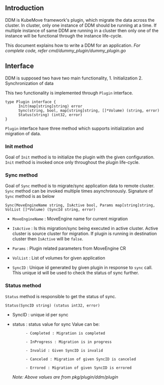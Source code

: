 ## Introduction

DDM is KubeMove framework's plugin, which migrate the data across the cluster.
In cluster, only one instance of DDM should be running at a time. If multiple
instance of same DDM are running in a cluster then only one of the instance will
be functional through the instance life-cycle.

This document explains how to write a DDM for an application.
_For complete code, refer cmd/dummy_plugin/dummy_plugin.go_

## Interface
DDM is supposed two have two main functionality,
    1. Initialization
    2. Synchronization of  data

This two functionality is implemented through `Plugin` interface.
```
type Plugin interface {                                           
      Init(map[string]string) error
      Sync(string, bool, map[string]string, []*Volume) (string, error)
      Status(string) (int32, error)
}    
```
`Plugin` interface have three method which supports initialization and migration of data.

### Init method
Goal of `Init` method is to initialize the plugin with the given configuration. `Init` method is
invoked once only throughout the plugin life-cycle.

### Sync method

Goal of `Sync` method is to migrate/sync application data to remote cluster. `Sync` method can
be invoked multiple times asynchronously.
Signature of `Sync` method is as below

`Sync(MoveEngineName string, IsActive bool, Params map[string]string, VolList []*Volume) (SyncId string, error)`

- `MoveEngineName` : MoveEngine name for current migration

- `IsActive` : Is this migration/sync being executed in active cluster. Active cluster is source cluster for                    migration. If plugin is running in destination cluster then `IsActive` will be `false`.

- `Params` : Plugin related parameters from MoveEngine CR

- `VolList` : List of volumes for given application

- `SyncID` : Unique id generated by given plugin in response to `sync` call. This unique id will be used to 
           check the status of sync further.

### Status method

`Status` method is responsible to get the status of sync.

`Status(SyncID string) (status int32, error)`
- SyncID : unique id per sync
- status : status value for sync
            Value can be:

            - Completed : Migration is completed

            - InProgress : Migration is in progress

            - Invalid : Given SyncID is invalid 

            - Canceled : Migration of given SyncID is canceled

            - Errored : Migration of given SyncID is errored

    _Note: Above values are from pkg/plugin/ddm/plugin_